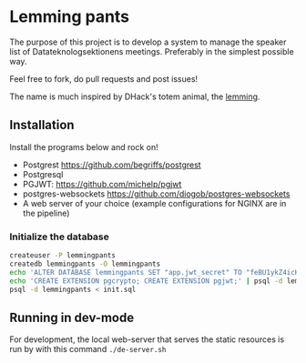 # Lemming pants

The purpose of this project is to develop a system to manage the speaker list of Datateknologsektionens meetings. Preferably in the simplest possible way.

Feel free to fork, do pull requests and post issues!

The name is much inspired by DHack's totem animal, the [lemming](https://www.youtube.com/watch?v=9A6vm92R9oU).

## Installation

Install the programs below and rock on!

- Postgrest https://github.com/begriffs/postgrest
- Postgresql
- PGJWT: https://github.com/michelp/pgjwt
- postgres-websockets https://github.com/diogob/postgres-websockets
- A web server of your choice (example configurations for NGINX are in the pipeline)

### Initialize the database

```bash
createuser -P lemmingpants
createdb lemmingpants -O lemmingpants
echo 'ALTER DATABASE lemmingpants SET "app.jwt_secret" TO "feBU1ykZ4icKs2nKam9l8CD84qhgeOl6QQakrUJBiRTUu4dKTLVoH8o";' | psql -d lemmingpants
echo 'CREATE EXTENSION pgcrypto; CREATE EXTENSION pgjwt;' | psql -d lemmingpants
psql -d lemmingpants < init.sql
```

## Running in dev-mode

For development, the local web-server that serves the static resources is run by with this command `./de-server.sh`
